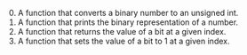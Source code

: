 0. A function that converts a binary number to an unsigned int.
1. A function that prints the binary representation of a number.
2. A function that returns the value of a bit at a given index.
3. A function that sets the value of a bit to 1 at a given index.
